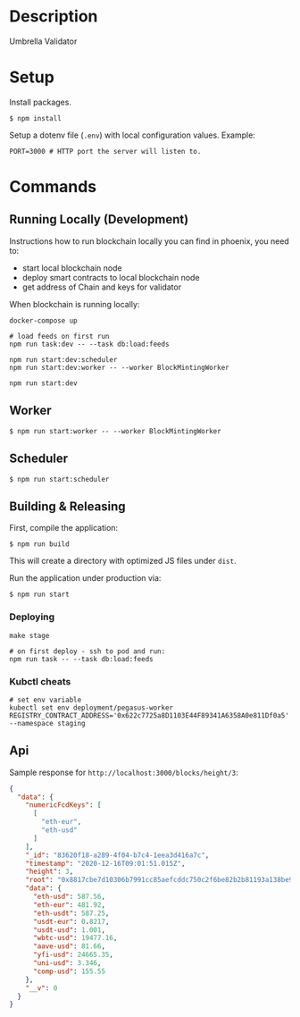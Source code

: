 # Description

Umbrella Validator

# Setup
Install packages.

```shell script
$ npm install
```

Setup a dotenv file (`.env`) with local configuration values. Example:

```
PORT=3000 # HTTP port the server will listen to.
```

# Commands
## Running Locally (Development)

Instructions how to run blockchain locally you can find in phoenix, you need to:
- start local blockchain node
- deploy smart contracts to local blockchain node
- get address of Chain and keys for validator

When blockchain is running locally:

```shell script
docker-compose up

# load feeds on first run
npm run task:dev -- --task db:load:feeds

npm run start:dev:scheduler
npm run start:dev:worker -- --worker BlockMintingWorker

npm run start:dev
```

## Worker
```shell script
$ npm run start:worker -- --worker BlockMintingWorker
```

## Scheduler
```shell script
$ npm run start:scheduler
```

## Building & Releasing
First, compile the application:
```shell script
$ npm run build
```

This will create a directory with optimized JS files under `dist`.

Run the application under production via:

```shell script
$ npm run start
```

### Deploying

```shell script
make stage

# on first deploy - ssh to pod and run:
npm run task -- --task db:load:feeds
```

### Kubctl cheats

```shell script
# set env variable
kubectl set env deployment/pegasus-worker REGISTRY_CONTRACT_ADDRESS='0x622c7725a8D1103E44F89341A6358A0e811Df0a5' --namespace staging
```

## Api

Sample response for `http://localhost:3000/blocks/height/3`:

```json
{
  "data": {
    "numericFcdKeys": [
      [
        "eth-eur",
        "eth-usd"
      ]
    ],
    "_id": "83620f18-a289-4f04-b7c4-1eea3d416a7c",
    "timestamp": "2020-12-16T09:01:51.015Z",
    "height": 3,
    "root": "0x8817cbe7d10306b7991cc85aefcddc750c2f6be82b2b81193a138be92c777d42",
    "data": {
      "eth-usd": 587.56,
      "eth-eur": 481.92,
      "eth-usdt": 587.25,
      "usdt-eur": 0.8217,
      "usdt-usd": 1.001,
      "wbtc-usd": 19477.16,
      "aave-usd": 81.66,
      "yfi-usd": 24665.35,
      "uni-usd": 3.346,
      "comp-usd": 155.55
    },
    "__v": 0
  }
}
```

